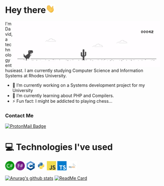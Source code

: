 # Hey there<img src="https://raw.githubusercontent.com/ABSphreak/ABSphreak/master/gifs/Hi.gif" width="30px">
<img align='right' src='https://raw.githubusercontent.com/David37/David37/master/TheDino.gif'/>

I'm David, a technology enthusieast. I am currently studying Computer Science and Information Systems at Rhodes University.
- 🔭 I’m currently working on a Systems development project for my University
- 🌱 I’m currently learning about PHP and Compilers.
- ⚡ Fun fact: I might be addicted to playing chess... 


### Contact Me

[![ProtonMail Badge](https://img.shields.io/badge/-davidkondic@protonmail.com-8B89CC?style=flat-square&logo=ProtonMail&logoColor=white&link=mailto:davidkondic@protonmail.com)](mailto:davidkondic@protonmail.com)

# :computer: Technologies I've used
<code><img height="30" src="https://raw.githubusercontent.com/github/explore/master/topics/csharp/csharp.png"></code>
<code><img height="30" src="https://raw.githubusercontent.com/github/explore/master/topics/fsharp/fsharp.png"></code>
<code><img height="30" src="https://raw.githubusercontent.com/github/explore/master/topics/cpp/cpp.png"></code>
<code><img height="30" src="https://raw.githubusercontent.com/github/explore/master/topics/python/python.png"></code>
<code><img height="30" src="https://raw.githubusercontent.com/github/explore/80688e429a7d4ef2fca1e82350fe8e3517d3494d/topics/javascript/javascript.png"></code>
<code><img height="30" src="https://raw.githubusercontent.com/github/explore/80688e429a7d4ef2fca1e82350fe8e3517d3494d/topics/typescript/typescript.png"></code>
<code><img height="30" src="https://raw.githubusercontent.com/github/explore/master/topics/mysql/mysql.png"></code>

[![Anurag's github stats](https://github-readme-stats.vercel.app/api?username=David37&count_private=true&show_icons=true&hide=stars)](https://github.com/David37)
[![ReadMe Card](https://github-readme-stats.vercel.app/api/pin/?username=David37&repo=Hambe-Kahle)](https://github.com/David37/Hambe-Kahle)


